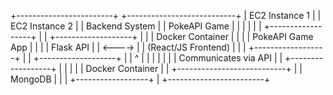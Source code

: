 +------------------------+       +---------------------------+
|   EC2 Instance 1       |       |   EC2 Instance 2          |
|  Backend System        |       |  PokeAPI Game             |
|                        |       |                           |
|  +------------------+  |       |   +-------------------+   |
|  | Docker Container |  |       |   | PokeAPI Game App  |   |
|  |    Flask API     |  | <----> |   | (React/JS Frontend) | |
|  +------------------+  |       |   +-------------------+   |
|        ^               |       |                           |
|        |               |       |   Communicates via API    |
|  +------------------+  |       |                           |
|  | Docker Container |  |       +---------------------------+
|  |    MongoDB       |  |
|  +------------------+  |
+------------------------+
